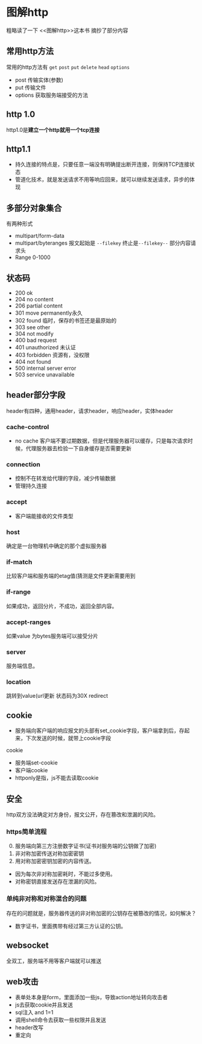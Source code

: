 # 图解http
粗略读了一下 <<图解http>>这本书  摘抄了部分内容

## 常用http方法
常用的http方法有 `get` `post` `put` `delete` `head` `options`
 - post 传输实体(参数)
 - put 传输文件
 - options 获取服务端接受的方法

## http 1.0
http1.0是**建立一个http就用一个tcp连接**

## http1.1
 - 持久连接的特点是，只要任意一端没有明确提出断开连接，则保持TCP连接状态
 - 管道化技术，就是发送请求不用等响应回来，就可以继续发送请求，异步的体现


## 多部分对象集合
有两种形式
 - multipart/form-data
 - multipart/byteranges
报文起始是 `--filekey`  终止是`--filekey--`
部分内容请求头
 - Range 0-1000

## 状态码
 - 200  ok
 - 204  no content
 - 206  partial content
 - 301  move permanently永久
 - 302  found 临时，保存的书签还是最原始的
 - 303  see other
 - 304  not modify 
 - 400  bad request
 - 401  unauthorized 未认证
 - 403  forbidden 资源有，没权限
 - 404  not found
 - 500  internal server error
 - 503  service unavailable

## header部分字段
header有四种，通用header，请求header，响应header，实体header

### cache-control 
 - no cache 客户端不要过期数据，但是代理服务器可以缓存，只是每次请求时候，代理服务器去检验一下自身缓存是否需要更新

### connection
 - 控制不在转发给代理的字段，减少传输数据
 - 管理持久连接

### accept
- 客户端能接收的文件类型

### host
确定是一台物理机中确定的那个虚拟服务器

### if-match
比较客户端和服务端的etag值(猜测是文件更新需要用到

### if-range
如果成功，返回分片，不成功，返回全部内容。

### accept-ranges
如果value 为bytes服务端可以接受分片

### server
服务端信息。

### location
跳转到value(url更新 状态码为30X redirect

## cookie
 - 服务端向客户端的响应报文的头部有set_cookie字段，客户端拿到后，存起来，下次发送的时候，就带上cookie字段

cookie 
 - 服务端set-cookie
 - 客户端cookie
 - httponly是指，js不能去读取cookie


## 安全
http双方没法确定对方身份，报文公开，存在篡改和泄漏的风险。

### https简单流程
 0. 服务端向第三方注册数字证书(证书对服务端的公钥做了加密)
 1. 非对称加密传送对称加密密钥
 2. 用对称加密密钥加密的内容传送。
 - 因为每次非对称加密耗时，不能过多使用。
 - 对称密钥直接发送存在泄漏的风险。

### 单纯非对称和对称混合的问题
存在的问题就是，服务器传送的非对称加密的公钥存在被篡改的情况，如何解决？
- 数字证书，里面携带有经过第三方认证的公钥。


## websocket
全双工，服务端不用等客户端就可以推送


## web攻击
 - 表单处本身是form，里面添加一些js，导致action地址转向攻击者
 - js去获取cookie并且发送
 - sql注入 and 1=1
 - 调用shell命令去获取一些权限并且发送
 - header改写
 - 重定向
